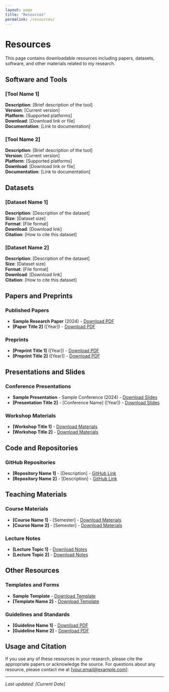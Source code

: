 ```yaml
---
layout: page
title: "Resources"
permalink: /resources/
---
```


# Resources

This page contains downloadable resources including papers, datasets, software, and other materials related to my research.

## Software and Tools

### [Tool Name 1]
**Description**: [Brief description of the tool]  
**Version**: [Current version]  
**Platform**: [Supported platforms]  
**Download**: [Download link or file]  
**Documentation**: [Link to documentation]

### [Tool Name 2]
**Description**: [Brief description of the tool]  
**Version**: [Current version]  
**Platform**: [Supported platforms]  
**Download**: [Download link or file]  
**Documentation**: [Link to documentation]

## Datasets

### [Dataset Name 1]
**Description**: [Description of the dataset]  
**Size**: [Dataset size]  
**Format**: [File format]  
**Download**: [Download link]  
**Citation**: [How to cite this dataset]

### [Dataset Name 2]
**Description**: [Description of the dataset]  
**Size**: [Dataset size]  
**Format**: [File format]  
**Download**: [Download link]  
**Citation**: [How to cite this dataset]

## Papers and Preprints

### Published Papers
- **Sample Research Paper** (2024) - [Download PDF](/assets/papers/sample_paper.pdf)
- **[Paper Title 2]** ([Year]) - [Download PDF](/assets/papers/paper2.pdf)

### Preprints
- **[Preprint Title 1]** ([Year]) - [Download PDF](/assets/papers/preprint1.pdf)
- **[Preprint Title 2]** ([Year]) - [Download PDF](/assets/papers/preprint2.pdf)

## Presentations and Slides

### Conference Presentations
- **Sample Presentation** - Sample Conference (2024) - [Download Slides](/assets/presentations/sample_slides.pdf)
- **[Presentation Title 2]** - [Conference Name] ([Year]) - [Download Slides](/assets/presentations/presentation2.pdf)

### Workshop Materials
- **[Workshop Title 1]** - [Download Materials](/assets/workshops/workshop1.zip)
- **[Workshop Title 2]** - [Download Materials](/assets/workshops/workshop2.zip)

## Code and Repositories

### GitHub Repositories
- **[Repository Name 1]** - [Description] - [GitHub Link](https://github.com/yourusername/repo1)
- **[Repository Name 2]** - [Description] - [GitHub Link](https://github.com/yourusername/repo2)

## Teaching Materials

### Course Materials
- **[Course Name 1]** - [Semester] - [Download Materials](/assets/courses/course1.zip)
- **[Course Name 2]** - [Semester] - [Download Materials](/assets/courses/course2.zip)

### Lecture Notes
- **[Lecture Topic 1]** - [Download Notes](/assets/lectures/lecture1.pdf)
- **[Lecture Topic 2]** - [Download Notes](/assets/lectures/lecture2.pdf)

## Other Resources

### Templates and Forms
- **Sample Template** - [Download Template](/assets/templates/sample_template.docx)
- **[Template Name 2]** - [Download Template](/assets/templates/template2.docx)

### Guidelines and Standards
- **[Guideline Name 1]** - [Download PDF](/assets/guidelines/guideline1.pdf)
- **[Guideline Name 2]** - [Download PDF](/assets/guidelines/guideline2.pdf)

## Usage and Citation

If you use any of these resources in your research, please cite the appropriate papers or acknowledge the source. For questions about any resource, please contact me at [your.email@example.com].

---

*Last updated: [Current Date]*
